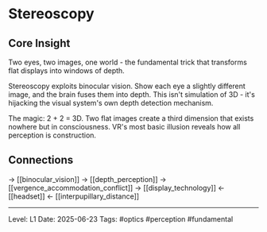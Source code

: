 # Stereoscopy

## Core Insight
Two eyes, two images, one world - the fundamental trick that transforms flat displays into windows of depth.

Stereoscopy exploits binocular vision. Show each eye a slightly different image, and the brain fuses them into depth. This isn't simulation of 3D - it's hijacking the visual system's own depth detection mechanism.

The magic: 2 + 2 = 3D. Two flat images create a third dimension that exists nowhere but in consciousness. VR's most basic illusion reveals how all perception is construction.

## Connections
→ [[binocular_vision]]
→ [[depth_perception]]
→ [[vergence_accommodation_conflict]]
→ [[display_technology]]
← [[headset]]
← [[interpupillary_distance]]

---
Level: L1
Date: 2025-06-23
Tags: #optics #perception #fundamental